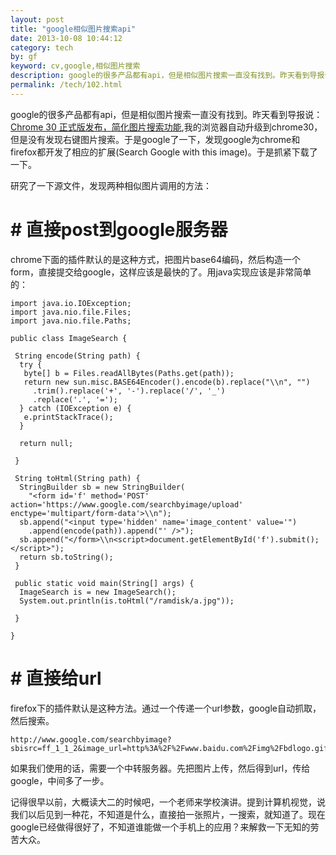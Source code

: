 ```yaml
---
layout: post
title: "google相似图片搜索api"
date: 2013-10-08 10:44:12
category: tech
by: gf
keyword: cv,google,相似图片搜索
description: google的很多产品都有api，但是相似图片搜索一直没有找到。昨天看到导报说：Chrome30正式版发布，简化图片搜索功能,我的浏览器自动升级到chrome30，但是没有发现右键图片搜索。于
permalink: /tech/102.html
---
```

google的很多产品都有api，但是相似图片搜索一直没有找到。昨天看到导报说：[Chrome 30 正式版发布，简化图片搜索功能][Chrome 30],我的浏览器自动升级到chrome30，但是没有发现右键图片搜索。于是google了一下，发现google为chrome和firefox都开发了相应的扩展(Search Google with this image)。于是抓紧下载了一下。

研究了一下源文件，发现两种相似图片调用的方法：

# # 直接post到google服务器 ##

chrome下面的插件默认的是这种方式，把图片base64编码，然后构造一个form，直接提交给google，这样应该是最快的了。用java实现应该是非常简单的：

    import java.io.IOException;
    import java.nio.file.Files;
    import java.nio.file.Paths;
    
    public class ImageSearch {
    
     String encode(String path) {
      try {
       byte[] b = Files.readAllBytes(Paths.get(path));
       return new sun.misc.BASE64Encoder().encode(b).replace("\\n", "")
         .trim().replace('+', '-').replace('/', '_')
         .replace('.', '=');
      } catch (IOException e) {
       e.printStackTrace();
      }
    
      return null;
    
     }
    
     String toHtml(String path) {
      StringBuilder sb = new StringBuilder(
        "<form id='f' method='POST' action='https://www.google.com/searchbyimage/upload' enctype='multipart/form-data'>\\n");
      sb.append("<input type='hidden' name='image_content' value='")
        .append(encode(path)).append("' />");
      sb.append("</form>\\n<script>document.getElementById('f').submit();</script>");
      return sb.toString();
     }
    
     public static void main(String[] args) {
      ImageSearch is = new ImageSearch();
      System.out.println(is.toHtml("/ramdisk/a.jpg"));
    
     }
    
    }

# # 直接给url ##

firefox下的插件默认是这种方法。通过一个传递一个url参数，google自动抓取，然后搜索。

    http://www.google.com/searchbyimage?sbisrc=ff_1_1_2&image_url=http%3A%2F%2Fwww.baidu.com%2Fimg%2Fbdlogo.gif

如果我们使用的话，需要一个中转服务器。先把图片上传，然后得到url，传给google，中间多了一步。

记得很早以前，大概读大二的时候吧，一个老师来学校演讲。提到计算机视觉，说我们以后见到一种花，不知道是什么，直接拍一张照片，一搜索，就知道了。现在google已经做得很好了，不知道谁能做一个手机上的应用？来解救一下无知的劳苦大众。


[Chrome 30]: http://www.oschina.net/news/44704/chrome-30-final-simplifies-image-searching

